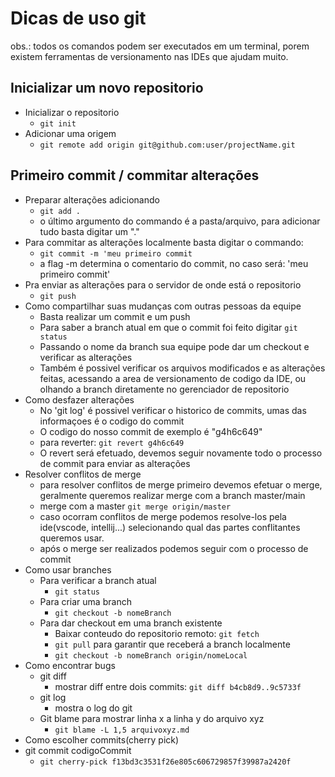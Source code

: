 # Dicas de uso git

obs.: todos os comandos podem ser executados em um terminal, porem existem ferramentas de versionamento nas IDEs que ajudam muito.

## Inicializar um novo repositorio

- Inicializar o repositorio
  - ```git init```
- Adicionar uma origem
  - ```git remote add origin git@github.com:user/projectName.git```

## Primeiro commit / commitar alterações
- Preparar alterações adicionando
  - ```git add .```
  - o último argumento do commando é a pasta/arquivo, para adicionar tudo basta digitar um "."
- Para commitar as alterações localmente basta digitar o commando:
  - ```git commit -m 'meu primeiro commit```
  - a flag -m determina o comentario do commit, no caso será: 'meu primeiro commit'
- Pra enviar as alterações para o servidor de onde está o repositorio
  - ```git push```  
- Como compartilhar suas mudanças com outras pessoas da equipe
  - Basta realizar um commit e um push
  - Para saber a branch atual em que o commit foi feito  digitar ```git status```
  - Passando o nome da branch sua equipe pode dar um checkout e verificar as alterações
  - Também é possivel verificar os arquivos modificados e as alterações feitas, acessando a area de versionamento de codigo da IDE, ou olhando a branch diretamente no gerenciador de repositorio
- Como desfazer alterações
  - No 'git log' é possivel verificar o historico de commits, umas das informaçoes é o codigo do commit
  - O codigo do nosso commit de exemplo é "g4h6c649"
  - para reverter: ```git revert g4h6c649```
  - O revert será efetuado, devemos seguir novamente todo o processo de commit para enviar as alterações
- Resolver conflitos de merge
  - para resolver conflitos de merge primeiro devemos efetuar o merge, geralmente queremos realizar merge com a branch master/main
  - merge com a master ```git merge origin/master```
  - caso ocorram conflitos de merge podemos resolve-los pela ide(vscode, intellij...) selecionando qual das partes conflitantes queremos usar.
  - após o merge ser realizados podemos seguir com o processo de commit
- Como usar branches
  - Para verificar a branch atual
    - ```git status```
  - Para criar uma branch
    - ```git checkout -b nomeBranch```
  - Para dar checkout em uma branch existente
    - Baixar conteudo do repositorio remoto: ```git fetch```
    - ```git pull``` para garantir que receberá a branch localmente
    - ```git checkout -b nomeBranch origin/nomeLocal```
- Como encontrar bugs
  - git diff
    - mostrar diff entre dois commits: ```git diff b4cb8d9..9c5733f```
  - git log
    - mostra o log do git
  - Git blame para mostrar linha x a linha y do arquivo xyz
    - ```git blame -L 1,5 arquivoxyz.md```
- Como escolher commits(cherry pick)
- git commit codigoCommit
  - ```git cherry-pick f13bd3c3531f26e805c606729857f39987a2420f```  
